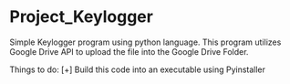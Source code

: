 # Project_Keylogger
 Simple Keylogger program using python language. This program utilizes Google Drive API to upload the file into the Google Drive Folder.



 Things to do:
 [+]    Build this code into an executable using Pyinstaller

